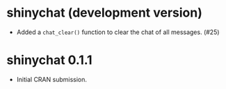 # shinychat (development version)

* Added a `chat_clear()` function to clear the chat of all messages. (#25)

# shinychat 0.1.1

* Initial CRAN submission.
